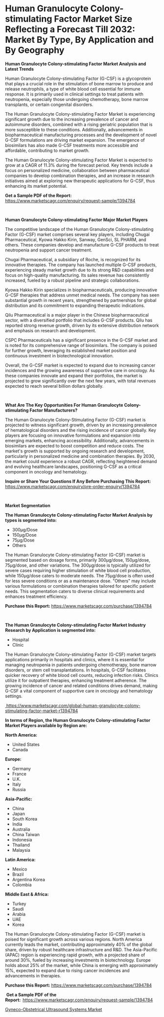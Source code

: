 <p><h1>Human Granulocyte Colony-stimulating Factor Market Size Reflecting a Forecast Till 2032: Market By Type, By Application and By Geography</h1></p><p><strong>Human Granulocyte Colony-stimulating Factor Market Analysis and Latest Trends</strong></p>
<p><p>Human Granulocyte Colony-stimulating Factor (G-CSF) is a glycoprotein that plays a crucial role in the stimulation of bone marrow to produce and release neutrophils, a type of white blood cell essential for immune response. It is primarily used in clinical settings to treat patients with neutropenia, especially those undergoing chemotherapy, bone marrow transplants, or certain congenital disorders. </p><p>The Human Granulocyte Colony-stimulating Factor Market is experiencing significant growth due to the increasing prevalence of cancer and autoimmune disorders, combined with a rising geriatric population that is more susceptible to these conditions. Additionally, advancements in biopharmaceutical manufacturing processes and the development of novel G-CSF formulations are driving market expansion. The emergence of biosimilars has also made G-CSF treatments more accessible and affordable, contributing to market growth.</p><p>The Human Granulocyte Colony-stimulating Factor Market is expected to grow at a CAGR of 11.3% during the forecast period. Key trends include a focus on personalized medicine, collaboration between pharmaceutical companies to develop combination therapies, and an increase in research initiatives aimed at exploring new therapeutic applications for G-CSF, thus enhancing its market potential.</p></p>
<p><strong>Get a Sample PDF of the Report:&nbsp;</strong> <a href="https://www.marketscagr.com/enquiry/request-sample/1394784?utm_campaign=2653&utm_medium=2&utm_source=Github&utm_content=ia&utm_term=22032025&utm_id=human-granulocyte-colony-stimulating-factor">https://www.marketscagr.com/enquiry/request-sample/1394784</a></p>
<p>&nbsp;</p>
<p><strong>Human Granulocyte Colony-stimulating Factor Major Market Players</strong></p>
<p><p>The competitive landscape of the Human Granulocyte Colony-stimulating Factor (G-CSF) market comprises several key players, including Chugai Pharmaceutical, Kyowa Hakko Kirin, Sanway, GenSci, SL PHARM, and others. These companies develop and manufacture G-CSF products to treat neutropenia and support cancer treatment.</p><p>Chugai Pharmaceutical, a subsidiary of Roche, is recognized for its innovative therapies. The company has launched multiple G-CSF products, experiencing steady market growth due to its strong R&D capabilities and focus on high-quality manufacturing. Its sales revenue has consistently increased, fueled by a robust pipeline and strategic collaborations.</p><p>Kyowa Hakko Kirin specializes in biopharmaceuticals, producing innovative G-CSF therapies that address unmet medical needs. The company has seen substantial growth in recent years, strengthened by partnerships for global distribution and its commitment to expanding therapeutic indications.</p><p>Qilu Pharmaceutical is a major player in the Chinese biopharmaceutical sector, with a diversified portfolio that includes G-CSF products. Qilu has reported strong revenue growth, driven by its extensive distribution network and emphasis on research and development.</p><p>CSPC Pharmaceuticals has a significant presence in the G-CSF market and is noted for its comprehensive range of biosimilars. The company is poised for further growth, leveraging its established market position and continuous investment in biotechnological innovation.</p><p>Overall, the G-CSF market is expected to expand due to increasing cancer incidences and the growing awareness of supportive care in oncology. As these companies innovate and expand their portfolios, the market is projected to grow significantly over the next few years, with total revenues expected to reach several billion dollars globally.</p></p>
<p>&nbsp;</p>
<p><strong>What Are The Key Opportunities For Human Granulocyte Colony-stimulating Factor Manufacturers?</strong></p>
<p><p>The Human Granulocyte Colony-Stimulating Factor (G-CSF) market is projected to witness significant growth, driven by an increasing prevalence of hematological disorders and the rising incidence of cancer globally. Key players are focusing on innovative formulations and expansion into emerging markets, enhancing accessibility. Additionally, advancements in biosimilars are expected to boost competition and reduce costs. The market's growth is supported by ongoing research and development, particularly in personalized medicine and combination therapies. By 2030, the market could experience a robust CAGR, reflecting heightened demand and evolving healthcare landscapes, positioning G-CSF as a critical component in oncology and hematology.</p></p>
<p><strong>Inquire or Share Your Questions If Any Before Purchasing This Report:</strong> <a href="https://www.marketscagr.com/enquiry/pre-order-enquiry/1394784?utm_campaign=2653&utm_medium=2&utm_source=Github&utm_content=ia&utm_term=22032025&utm_id=human-granulocyte-colony-stimulating-factor">https://www.marketscagr.com/enquiry/pre-order-enquiry/1394784</a></p>
<p>&nbsp;</p>
<p><strong>Market Segmentation</strong></p>
<p><strong>The Human Granulocyte Colony-stimulating Factor Market Analysis by types is segmented into:</strong></p>
<p><ul><li>300μg/Dose</li><li>150μg/Dose</li><li>75μg/Dose</li><li>Others</li></ul></p>
<p><p>The Human Granulocyte Colony-stimulating Factor (G-CSF) market is segmented based on dosage forms, primarily 300μg/dose, 150μg/dose, 75μg/dose, and other variations. The 300μg/dose is typically utilized for severe cases requiring higher stimulation of white blood cell production, while 150μg/dose caters to moderate needs. The 75μg/dose is often used for less severe conditions or as a maintenance dose. "Others" may include various formulations or combination therapies tailored for specific patient needs. This segmentation caters to diverse clinical requirements and enhances treatment efficiency.</p></p>
<p><strong>Purchase this Report:&nbsp;</strong><a href="https://www.marketscagr.com/purchase/1394784?utm_campaign=2653&utm_medium=2&utm_source=Github&utm_content=ia&utm_term=22032025&utm_id=human-granulocyte-colony-stimulating-factor">https://www.marketscagr.com/purchase/1394784</a></p>
<p>&nbsp;</p>
<p><strong>The Human Granulocyte Colony-stimulating Factor Market Industry Research by Application is segmented into:</strong></p>
<p><ul><li>Hospital</li><li>Clinic</li></ul></p>
<p><p>The Human Granulocyte Colony-stimulating Factor (G-CSF) market targets applications primarily in hospitals and clinics, where it is essential for managing neutropenia in patients undergoing chemotherapy, bone marrow disorders, or stem cell transplantations. In hospitals, G-CSF facilitates quicker recovery of white blood cell counts, reducing infection risks. Clinics utilize it for outpatient therapies, enhancing treatment adherence. The growing incidence of cancer and related conditions drives demand, making G-CSF a vital component of supportive care in oncology and hematology settings.</p></p>
<p><a href="https://www.marketscagr.com/global-human-granulocyte-colony-stimulating-factor-market-r1394784?utm_campaign=2653&utm_medium=2&utm_source=Github&utm_content=ia&utm_term=22032025&utm_id=human-granulocyte-colony-stimulating-factor">&nbsp;https://www.marketscagr.com/global-human-granulocyte-colony-stimulating-factor-market-r1394784</a></p>
<p><strong>In terms of Region, the Human Granulocyte Colony-stimulating Factor Market Players available by Region are:</strong></p>
<p>
    <p> <strong> North America: </strong>
        <ul>
            <li>United States</li>
            <li>Canada</li>
        </ul>
        </p> 
    <p> <strong> Europe: </strong>
        <ul>
            <li>Germany</li>
            <li>France</li>
            <li>U.K.</li>
            <li>Italy</li>
            <li>Russia</li>
        </ul>
        </p> 
    <p> <strong> Asia-Pacific: </strong>
        <ul>
            <li>China</li>
            <li>Japan</li>
            <li>South Korea</li>
            <li>India</li>
            <li>Australia</li>
            <li>China Taiwan</li>
            <li>Indonesia</li>
            <li>Thailand</li>
            <li>Malaysia</li>
        </ul>
        </p> 
    <p> <strong> Latin America: </strong>
        <ul>
            <li>Mexico</li>
            <li>Brazil</li>
            <li>Argentina Korea</li>
            <li>Colombia</li>
        </ul>
        </p> 
    <p> <strong> Middle East & Africa: </strong>
        <ul>
            <li>Turkey</li>
            <li>Saudi</li>
            <li>Arabia</li>
            <li>UAE</li>
            <li>Korea</li>
        </ul>
    </p>
    </p>
<p><p>The Human Granulocyte Colony-stimulating Factor (G-CSF) market is poised for significant growth across various regions. North America currently leads the market, contributing approximately 40% of the global share, driven by robust healthcare infrastructure and R&D. The Asia-Pacific (APAC) region is experiencing rapid growth, with a projected share of around 30%, fueled by increasing investments in biotechnology. Europe holds about 25% of the market, while China is emerging with approximately 15%, expected to expand due to rising cancer incidences and advancements in therapies.</p></p>
<p><strong>Purchase this Report: </strong><a href="https://www.marketscagr.com/purchase/1394784?utm_campaign=2653&utm_medium=2&utm_source=Github&utm_content=ia&utm_term=22032025&utm_id=human-granulocyte-colony-stimulating-factor">https://www.marketscagr.com/purchase/1394784</a></p>
<p>&nbsp;<strong>Get a Sample PDF of the Report:&nbsp;&nbsp;</strong><a href="https://www.marketscagr.com/enquiry/request-sample/1394784?utm_campaign=2653&utm_medium=2&utm_source=Github&utm_content=ia&utm_term=22032025&utm_id=human-granulocyte-colony-stimulating-factor">https://www.marketscagr.com/enquiry/request-sample/1394784</a></p>
<p><strong></strong></p>
<p><p><a href="https://github.com/tashiafun920/Market-Research-Report-List-1/blob/main/gyneco-obstetrical-ultrasound-systems-market.md?utm_campaign=2653&utm_medium=2&utm_source=Github&utm_content=ia&utm_term=22032025&utm_id=human-granulocyte-colony-stimulating-factor">Gyneco-Obstetrical Ultrasound Systems Market</a></p></p>